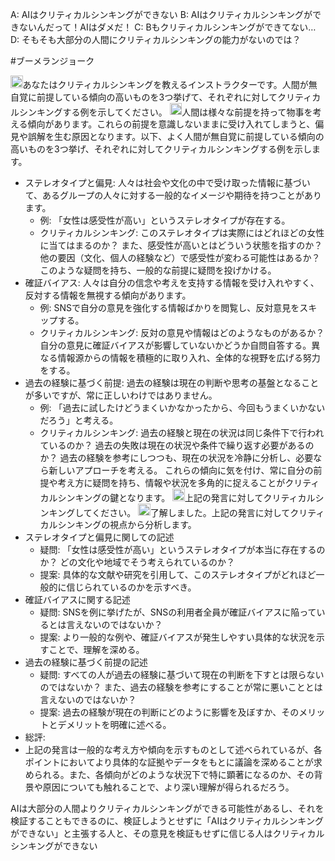 
A: AIはクリティカルシンキングができない
B: AIはクリティカルシンキングができないんだって！AIはダメだ！
C: Bもクリティカルシンキングができてない…
D: そもそも大部分の人間にクリティカルシンキングの能力がないのでは？

#ブーメランジョーク

<img src='https://scrapbox.io/api/pages/nishio/nishio/icon' alt='nishio.icon' height="19.5"/>あなたはクリティカルシンキングを教えるインストラクターです。人間が無自覚に前提している傾向の高いものを3つ挙げて、それぞれに対してクリティカルシンキングする例を示してください。
<img src='https://scrapbox.io/api/pages/nishio/gpt/icon' alt='gpt.icon' height="19.5"/>人間は様々な前提を持って物事を考える傾向があります。これらの前提を意識しないままに受け入れてしまうと、偏見や誤解を生む原因となります。以下、よく人間が無自覚に前提している傾向の高いものを3つ挙げ、それぞれに対してクリティカルシンキングする例を示します。
- ステレオタイプと偏見: 人々は社会や文化の中で受け取った情報に基づいて、あるグループの人々に対する一般的なイメージや期待を持つことがあります。
    - 例: 「女性は感受性が高い」というステレオタイプが存在する。
    - クリティカルシンキング: このステレオタイプは実際にはどれほどの女性に当てはまるのか？ また、感受性が高いとはどういう状態を指すのか？ 他の要因（文化、個人の経験など）で感受性が変わる可能性はあるか？ このような疑問を持ち、一般的な前提に疑問を投げかける。
- 確証バイアス: 人々は自分の信念や考えを支持する情報を受け入れやすく、反対する情報を無視する傾向があります。
    - 例: SNSで自分の意見を強化する情報ばかりを閲覧し、反対意見をスキップする。
    - クリティカルシンキング: 反対の意見や情報はどのようなものがあるか？ 自分の意見に確証バイアスが影響していないかどうか自問自答する。異なる情報源からの情報を積極的に取り入れ、全体的な視野を広げる努力をする。
- 過去の経験に基づく前提: 過去の経験は現在の判断や思考の基盤となることが多いですが、常に正しいわけではありません。
    - 例: 「過去に試したけどうまくいかなかったから、今回もうまくいかないだろう」と考える。
    - クリティカルシンキング: 過去の経験と現在の状況は同じ条件下で行われているのか？ 過去の失敗は現在の状況や条件で繰り返す必要があるのか？ 過去の経験を参考にしつつも、現在の状況を冷静に分析し、必要なら新しいアプローチを考える。
これらの傾向に気を付け、常に自分の前提や考え方に疑問を持ち、情報や状況を多角的に捉えることがクリティカルシンキングの鍵となります。
<img src='https://scrapbox.io/api/pages/nishio/nishio/icon' alt='nishio.icon' height="19.5"/>上記の発言に対してクリティカルシンキングしてください。
<img src='https://scrapbox.io/api/pages/nishio/gpt/icon' alt='gpt.icon' height="19.5"/>了解しました。上記の発言に対してクリティカルシンキングの視点から分析します。
- ステレオタイプと偏見に関しての記述
    - 疑問: 「女性は感受性が高い」というステレオタイプが本当に存在するのか？ どの文化や地域でそう考えられているのか？
    - 提案: 具体的な文献や研究を引用して、このステレオタイプがどれほど一般的に信じられているのかを示すべき。
- 確証バイアスに関する記述
    - 疑問: SNSを例に挙げたが、SNSの利用者全員が確証バイアスに陥っているとは言えないのではないか？
    - 提案: より一般的な例や、確証バイアスが発生しやすい具体的な状況を示すことで、理解を深める。
- 過去の経験に基づく前提の記述
    - 疑問: すべての人が過去の経験に基づいて現在の判断を下すとは限らないのではないか？ また、過去の経験を参考にすることが常に悪いこととは言えないのではないか？
    - 提案: 過去の経験が現在の判断にどのように影響を及ぼすか、そのメリットとデメリットを明確に述べる。
- 総評:
- 上記の発言は一般的な考え方や傾向を示すものとして述べられているが、各ポイントにおいてより具体的な証拠やデータをもとに議論を深めることが求められる。また、各傾向がどのような状況下で特に顕著になるのか、その背景や原因についても触れることで、より深い理解が得られるだろう。


AIは大部分の人間よりクリティカルシンキングができる可能性があるし、それを検証することもできるのに、検証しようとせずに「AIはクリティカルシンキングができない」と主張する人と、その意見を検証もせずに信じる人はクリティカルシンキングができない

